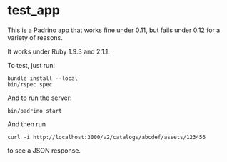 test_app
========

This is a Padrino app that works fine under 0.11, but fails under 0.12 for a variety of reasons.

It works under Ruby 1.9.3 and 2.1.1.

To test, just run:
```
bundle install --local
bin/rspec spec
```

And to run the server:
```
bin/padrino start
```

And then run 
```
curl -i http://localhost:3000/v2/catalogs/abcdef/assets/123456
```
to see a JSON response.

